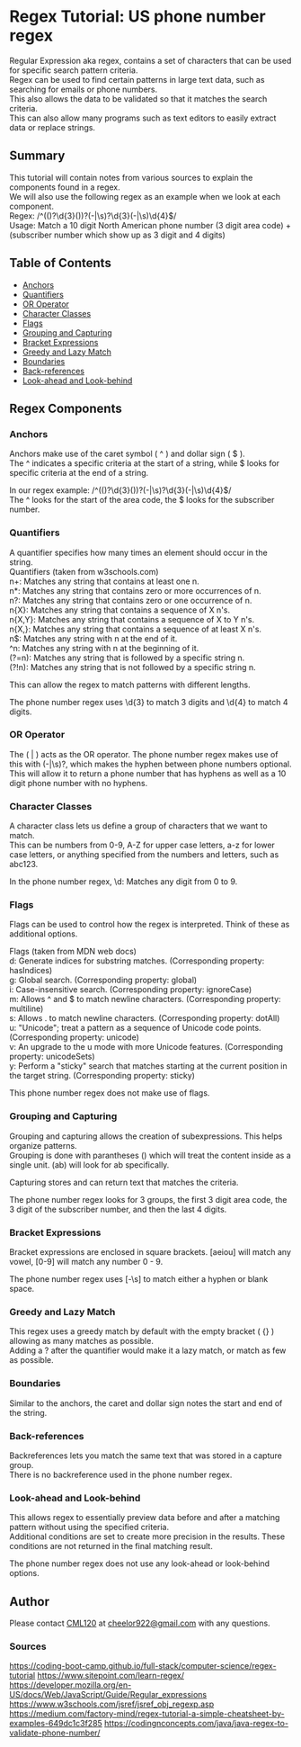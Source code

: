 # Regex Tutorial: US phone number regex

Regular Expression aka regex, contains a set of characters that can be used for specific search pattern criteria.  
Regex can be used to find certain patterns in large text data, such as searching for emails or phone numbers.  
This also allows the data to be validated so that it matches the search criteria.  
This can also allow many programs such as text editors to easily extract data or replace strings. 

## Summary

This tutorial will contain notes from various sources to explain the components found in a regex.  
We will also use the following regex as an example when we look at each component.  
Regex:  /^(\()?\d{3}(\))?(-|\s)?\d{3}(-|\s)\d{4}$/  
Usage:  Match a 10 digit North American phone number (3 digit area code) + (subscriber number which show up as 3 digit and 4 digits)


## Table of Contents

- [Anchors](#anchors)
- [Quantifiers](#quantifiers)
- [OR Operator](#or-operator)
- [Character Classes](#character-classes)
- [Flags](#flags)
- [Grouping and Capturing](#grouping-and-capturing)
- [Bracket Expressions](#bracket-expressions)
- [Greedy and Lazy Match](#greedy-and-lazy-match)
- [Boundaries](#boundaries)
- [Back-references](#back-references)
- [Look-ahead and Look-behind](#look-ahead-and-look-behind)

## Regex Components

### Anchors
Anchors make use of the caret symbol ( ^ ) and dollar sign ( \$ ).  
The ^ indicates a specific criteria at the start of a string, while $ looks for specific criteria at the end of a string.  

In our regex example:   /^(\()?\d{3}(\))?(-|\s)?\d{3}(-|\s)\d{4}$/   
The ^ looks for the start of the area code, the \$ looks for the subscriber number.

### Quantifiers
A quantifier specifies how many times an element should occur in the string.  
Quantifiers (taken from w3schools.com)  
n+: Matches any string that contains at least one n.  
n*: Matches any string that contains zero or more occurrences of n.  
n?: Matches any string that contains zero or one occurrence of n.  
n{X}: Matches any string that contains a sequence of X n's.  
n{X,Y}: Matches any string that contains a sequence of X to Y n's.  
n{X,}: Matches any string that contains a sequence of at least X n's.  
n$: Matches any string with n at the end of it.  
^n: Matches any string with n at the beginning of it.  
(?=n): Matches any string that is followed by a specific string n.  
(?!n): Matches any string that is not followed by a specific string n.  

This can allow the regex to match patterns with different lengths.  

The phone number regex uses \d{3} to match 3 digits and \d{4} to match 4 digits. 

### OR Operator
The ( | )  acts as the OR operator. 
The phone number regex makes use of this with (-|\s)?, which makes the hyphen between phone numbers optional.  
This will allow it to return a phone number that has hyphens as well as a 10 digit phone number with no hyphens.  


### Character Classes
A character class lets us define a group of characters that we want to match.  
This can be numbers from 0-9,  A-Z for upper case letters, a-z for lower case letters, or anything specified from the numbers and letters, such as abc123.  

In the phone number regex,  \d: Matches any digit from 0 to 9.  

### Flags
Flags can be used to control how the regex is interpreted.  Think of these as additional options.  

Flags (taken from MDN web docs)  
d: Generate indices for substring matches. (Corresponding property: hasIndices)  
g: Global search. (Corresponding property: global)  
i: Case-insensitive search. (Corresponding property: ignoreCase)  
m: Allows ^ and $ to match newline characters. (Corresponding property: multiline)  
s: Allows . to match newline characters. (Corresponding property: dotAll)  
u: "Unicode"; treat a pattern as a sequence of Unicode code points. (Corresponding property: unicode)  
v: An upgrade to the u mode with more Unicode features. (Corresponding property: unicodeSets)  
y: Perform a "sticky" search that matches starting at the current position in the target string. (Corresponding property: sticky)                                   

This phone number regex does not make use of flags.  


### Grouping and Capturing  
Grouping and capturing allows the creation of subexpressions.  This helps organize patterns.  
Grouping is done with parantheses () which will treat the content inside as a single unit.  (ab) will look for ab specifically.  

Capturing stores and can return text that matches the criteria.  

The phone number regex looks for 3 groups,  the first 3 digit area code, the 3 digit of the subscriber number, and then the last 4 digits.

### Bracket Expressions
Bracket expressions are enclosed in square brackets. [aeiou] will match any vowel, [0-9] will match any number 0 - 9.  

The phone number regex uses [-\s] to match either a hyphen or blank space.  

### Greedy and Lazy Match
This regex uses a greedy match by default with the empty bracket ( {} ) allowing as many matches as possible.  
Adding a ? after the quantifier would make it a lazy match, or match as few as possible.  

### Boundaries
Similar to the anchors,  the caret and dollar sign notes the start and end of the string.  

### Back-references  
Backreferences lets you match the same text that was stored in a capture group.  
There is no backreference used in the phone number regex.

### Look-ahead and Look-behind
This allows regex to essentially preview data before and after a matching pattern without using the specified criteria.  
Additional conditions are set to create more precision in the results. These conditions are not returned in the final matching result.  

The phone number regex does not use any look-ahead or look-behind options.

## Author

  Please contact [CML120](https://github.com/CML120) at cheelor922@gmail.com with any questions.


### Sources
https://coding-boot-camp.github.io/full-stack/computer-science/regex-tutorial
https://www.sitepoint.com/learn-regex/  
https://developer.mozilla.org/en-US/docs/Web/JavaScript/Guide/Regular_expressions  
https://www.w3schools.com/jsref/jsref_obj_regexp.asp  
https://medium.com/factory-mind/regex-tutorial-a-simple-cheatsheet-by-examples-649dc1c3f285 
https://codingnconcepts.com/java/java-regex-to-validate-phone-number/



